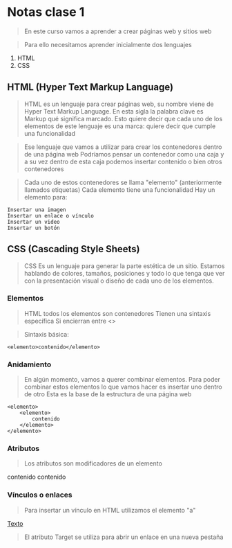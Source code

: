 # Notas clase 1

> En este curso vamos a aprender a crear páginas web y sitios web

> Para ello necesitamos aprender inicialmente dos lenguajes

1. HTML
2. CSS

## HTML (Hyper Text Markup Language)
> HTML es un lenguaje para crear páginas web, su nombre viene de Hyper Text Markup Language.
> En esta sigla la palabra clave es Markup qué significa marcado. Esto quiere decir que cada uno de los elementos de este lenguaje es una marca: quiere decir que cumple una funcionalidad 

> Ese lenguaje que vamos a utilizar para crear los contenedores dentro de una página web
> Podríamos pensar un contenedor como una caja y a su vez dentro de esta caja podemos insertar contenido o bien otros contenedores

> Cada uno de estos contenedores se llama "elemento" (anteriormente llamados etiquetas)
> Cada elemento tiene una funcionalidad
> Hay un elemento para:

    Insertar una imagen   
    Insertar un enlace o vínculo   
    Insertar un video  
    Insertar un botón  

## CSS (Cascading Style Sheets)   
> CSS Es un lenguaje para generar la parte estética de un sitio.
> Estamos hablando de colores, tamaños, posiciones y todo lo que tenga que ver con la presentación visual o diseño de cada uno de los elementos.

### Elementos
> HTML todos los elementos son contenedores
> Tienen una sintaxis específica
> Si encierran entre <>

> Sintaxis básica:

    <elemento>contenido</elemento>

### Anidamiento
>  En algún momento, vamos a querer combinar elementos.
> Para poder combinar estos elementos lo que vamos hacer es insertar uno dentro de otro
> Esta es la base de la estructura de una página web

    <elemento>  
        <elemento>  
            contenido  
        </elemento>  
    </elemento>  

### Atributos
> Los atributos son modificadores de un elemento

<elemento atributo="valor">contenido</elemento>
<elemento atributo="valor" atributo2="valor">contenido</elemento>

### Vínculos o enlaces
> Para insertar un vínculo en HTML 
> utilizamos el elemento "a"

<a href="url" target="_blank">
    Texto
</a>

> El atributo Target se utiliza para abrir un enlace en una nueva pestaña

